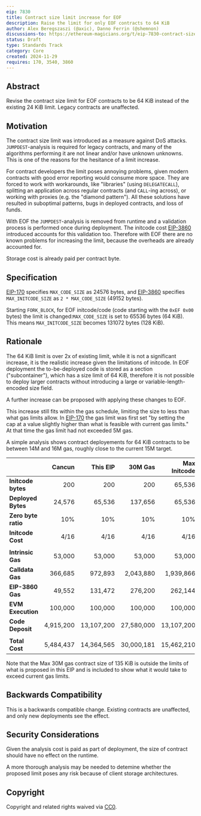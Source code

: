 ```yaml
---
eip: 7830
title: Contract size limit increase for EOF
description: Raise the limit for only EOF contracts to 64 KiB
author: Alex Beregszaszi (@axic), Danno Ferrin (@shemnon)
discussions-to: https://ethereum-magicians.org/t/eip-7830-contract-size-limit-increase-for-eof/21927
status: Draft
type: Standards Track
category: Core
created: 2024-11-29
requires: 170, 3540, 3860
---
```


## Abstract

Revise the contract size limit for EOF contracts to be 64 KiB instead of the existing 24 KiB limit. Legacy contracts are unaffected.

## Motivation

The contract size limit was introduced as a measure against DoS attacks. `JUMPDEST`-analysis is required for legacy contracts, and many of the algorithms performing it are not linear and/or have unknown unknowns. This is one of the reasons for the hesitance of a limit increase.

For contract developers the limit poses annoying problems, given modern contracts with good error reporting would consume more space. They are forced to work with workarounds, like "libraries" (using `DELEGATECALL`), splitting an application across regular contracts (and `CALL`-ing across), or working with proxies (e.g. the "diamond pattern"). All these solutions have resulted in suboptimal patterns, bugs in deployed contracts, and loss of funds.

With EOF the `JUMPDEST`-analysis is removed from runtime and a validation process is performed once during deployment. The initcode cost [EIP-3860](./eip-3860.md) introduced accounts for this validation too. Therefore with EOF there are no known problems for increasing the limit, because the overheads are already accounted for.

Storage cost is already paid per contract byte.

## Specification

[EIP-170](./eip-170.md) specifies `MAX_CODE_SIZE` as 24576 bytes, and [EIP-3860](./eip-3860.md) specifies `MAX_INITCODE_SIZE` as `2 * MAX_CODE_SIZE` (49152 bytes).

<!-- TODO: if profiling analysis shows we need to charge more for EOF analysis, this is where we can specify it.  Either globally or for 0xef00 contracts -->

Starting `FORK_BLOCK`, for EOF initcode/code (code starting with the `0xEF 0x00` bytes) the limit is changed:`MAX_CODE_SIZE` is set to 65536 bytes (64 KiB). This means `MAX_INITCODE_SIZE` becomes 131072 bytes (128 KiB).

## Rationale

The 64 KiB limit is over 2x of existing limit, while it is not a significant increase, it is the realistic increase given the limitations of initcode. In EOF deployment the to-be-deployed code is stored as a section ("subcontainer"), which has a size limit of 64 KiB, therefore it is not possible to deploy larger contracts without introducing a large or variable-length-encoded size field.

A further increase can be proposed with applying these changes to EOF.

This increase still fits within the gas schedule, limiting the size to less than what gas limits allow.  In [EIP-170](./eip-170.md) the gas limit was first set "by setting the cap at a value slightly higher than what is feasible with current gas limits." At that time the gas limit had not exceeded 5M gas.

A simple analysis shows contract deployements for 64 KiB contracts to be between 14M and 16M gas, roughly close to the current 15M target.

|                     |    Cancun |   This EIP |    30M Gas | Max Initcode |
|---------------------|----------:|-----------:|-----------:|-------------:|
| **Initcode bytes**  |       200 |        200 |        200 |       65,536 |
| **Deployed Bytes**  |    24,576 |     65,536 |    137,656 |       65,536 |
| **Zero byte ratio** |       10% |        10% |        10% |          10% |
| **Initcode Cost**   |      4/16 |       4/16 |       4/16 |         4/16 |
|                     |           |            |            |              |
| **Intrinsic Gas**   |    53,000 |     53,000 |     53,000 |       53,000 |
| **Calldata Gas**    |   366,685 |    972,893 |  2,043,880 |    1,939,866 |
| **EIP-3860 Gas**    |    49,552 |    131,472 |    276,200 |      262,144 |
| **EVM Execution**   |   100,000 |    100,000 |    100,000 |      100,000 |
| **Code Deposit**    | 4,915,200 | 13,107,200 | 27,580,000 |   13,107,200 |
|                     |           |            |            |              |
| **Total Cost**      | 5,484,437 | 14,364,565 | 30,000,181 |   15,462,210 |

Note that the Max 30M gas contract size of 135 KiB is outside the limits of what is proposed in this EIP and is included to show what it would take to exceed current gas limits.

<!-- https://docs.google.com/spreadsheets/d/1C2dd5sVnZNKXOpRknHhxt6MnTTN50c3b9d6ZU2rvqDQ/edit?usp=sharing -->

## Backwards Compatibility

This is a backwards compatible change. Existing contracts are unaffected, and only new deployments see the effect.

## Security Considerations

<!-- TODO -->

Given the analysis cost is paid as part of deployment, the size of contract should have no effect on the runtime.

A more thorough analysis may be needed to detemine whether the proposed limit poses any risk because of client storage architectures.

## Copyright

Copyright and related rights waived via [CC0](../LICENSE.md).
